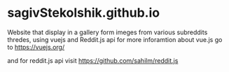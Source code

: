 # sagivStekolshik.github.io
Website that display in a gallery form imeges from various subreddits thredes, using vuejs and Reddit.js api
for more inforamtion about vue.js go to https://vuejs.org/

and for reddit.js api visit https://github.com/sahilm/reddit.js
